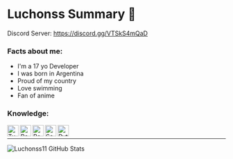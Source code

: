 # Luchonss Summary 📃

Discord Server: https://discord.gg/VTSkS4mQaD


### Facts about me:

- I'm a 17 yo Developer
- I was born in Argentina
- Proud of my country
- Love swimming 
- Fan of anime

### Knowledge:

<img align="left" alt="TypeScript" width="26px" src="https://sebastian-gomez.com/typescript.png" />
<img align="left" alt="React" width="26px" src="https://upload.wikimedia.org/wikipedia/commons/thumb/4/47/React.svg/1200px-React.svg.png" />
<img align="left" alt="Redux" width="26px" src="https://www.iconspng.com/images/redux-logo.jpg" />
<img align="left" alt="Sass" width="26px" src="https://upload.wikimedia.org/wikipedia/commons/thumb/9/96/Sass_Logo_Color.svg/2560px-Sass_Logo_Color.svg.png" />
<img align="left" alt="Python" width="26px" src="https://drive.google.com/file/d/1q_BoCVu3lzaVPoGwvgN8iLhj6lzZOB-B/view?usp=sharing" />

<br />

---

<img align="left" alt="Luchonss11 GitHub Stats" src="https://github-readme-stats.codestackr.vercel.app/api?username=luchonss11&show_icons=true&hide_border=true" />

